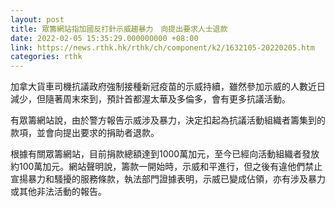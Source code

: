 ```yaml
---
layout: post
title: 眾籌網站指加國反打針示威趨暴力　向提出要求人士退款
date: 2022-02-05 15:35:29.000000000 +08:00
link: https://news.rthk.hk/rthk/ch/component/k2/1632105-20220205.htm
categories: rthk
---
```


加拿大貨車司機抗議政府強制接種新冠疫苗的示威持續，雖然參加示威的人數近日減少，但隨著周末來到，預計首都渥太華及多倫多，會有更多抗議活動。

有眾籌網站說，由於警方報告示威涉及暴力，決定扣起為抗議活動組織者籌集到的款項，並會向提出要求的捐助者退款。

根據有關眾籌網站，目前捐款總額達到1000萬加元，至今已經向活動組織者發放約100萬加元。網站聲明說，籌款一開始時，示威和平進行，但之後有違他們禁止宣揚暴力和騷擾的服務條款，執法部門證據表明，示威已變成佔領，亦有涉及暴力或其他非法活動的報告。
